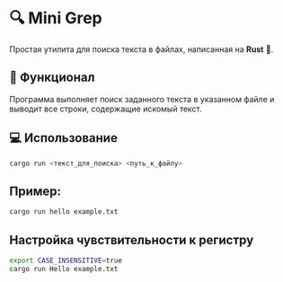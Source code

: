# 🔍 Mini Grep

Простая утилита для поиска текста в файлах, написанная на **Rust** 🦀.

## 🚀 Функционал

Программа выполняет поиск заданного текста в указанном файле и выводит все строки, содержащие искомый текст.

## 💻 Использование

 ```bash
cargo run <текст_для_поиска> <путь_к_файлу>
```

## Пример:

 ```bash
cargo run hello example.txt
```

##  Настройка чувствительности к регистру

 ```bash
export CASE_INSENSITIVE=true
cargo run Hello example.txt
```
